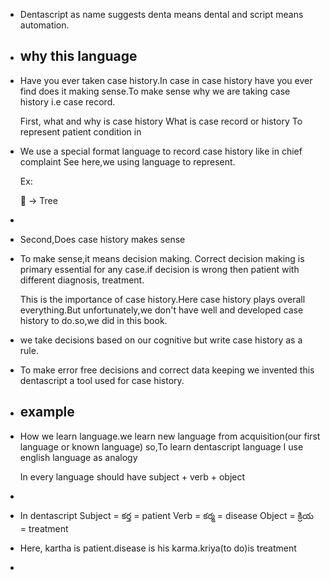 - Dentascript as name suggests  denta means dental and script means automation.
- ## why this language
- Have you ever taken case history.In case in case history have you ever find does it making sense.To make sense why we are taking case history i.e case record.
  
  First, what and why is case history 
  What is case record or history
  To represent patient condition in
- We use a special format language to record case history like in chief complaint 
  See here,we using language to represent.
  
  Ex:
  
  🌲 -> Tree
-
- Second,Does case history makes sense
- To make sense,it means decision making.
  Correct decision making is primary essential for any case.if decision is wrong then patient with different diagnosis, treatment.
  
  This is the importance of case history.Here case history plays overall everything.But unfortunately,we don't have well and  developed case history to do.so,we did in this book.
- we take decisions based on our cognitive but write case history as a rule.
- To make error free decisions and correct data keeping we invented this dentascript a tool used for case history.
- ## example
- How we learn language.we learn new language from acquisition(our  first language or known language) so,To learn dentascript language I use english language as analogy
  
  
  In every language should have subject + verb + object
-
- In dentascript 
  Subject = కర్త = patient 
  Verb = కర్మ = disease 
  Object = క్రియ = treatment
- Here, kartha is patient.disease is his karma.kriya(to do)is treatment
-